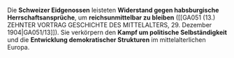 
Die **Schweizer Eidgenossen** leisteten **Widerstand gegen habsburgische Herrschaftsansprüche**, um **reichsunmittelbar zu bleiben** ([[GA051 (13.) ZEHNTER VORTRAG GESCHICHTE DES MITTELALTERS, 29. Dezember 1904|GA051/13]]). Sie verkörpern den **Kampf um politische Selbständigkeit** und die **Entwicklung demokratischer Strukturen** im mittelalterlichen Europa.
